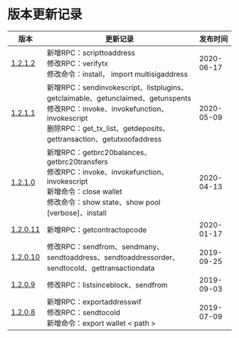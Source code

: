 # 版本更新记录

| 版本                                                         | 更新记录                                                     | 发布时间   |
| ------------------------------------------------------------ | ------------------------------------------------------------ | ---------- |
| [1.2.1.2](https://github.com/BhpAlpha/docs/tree/master/rpc/1.2.1.2) | 新增RPC：scripttoaddress<br/>修改RPC：verifytx<br/>修改命令：install，   import multisigaddress | 2020-06-17 |
| [1.2.1.1](https://github.com/BhpAlpha/docs/tree/master/rpc/1.2.1.1) | 新增RPC：sendinvokescript、listplugins、getclaimable、getunclaimed、getunspents<br/>修改RPC：invoke、invokefunction、invokescript<br/>删除RPC：get_tx_list、getdeposits、gettransaction、getutxoofaddress | 2020-05-09 |
| [1.2.1.0](https://github.com/BhpAlpha/docs/tree/master/rpc/1.2.1.0) | 新增RPC：getbrc20balances、getbrc20transfers<br/>修改RPC：invoke、invokefunction、invokescript<br/>新增命令：close wallet<br/>修改命令：show state、show pool  [verbose]、install | 2020-04-13 |
| [1.2.0.11](https://github.com/BhpAlpha/docs/tree/master/rpc/1.2.0.11) | 新增RPC：getcontractopcode                                   | 2020-01-17 |
| [1.2.0.10](https://github.com/BhpAlpha/docs/tree/master/rpc/1.2.0.10) | 修改RPC：sendfrom、sendmany、sendtoaddress、sendtoaddressorder、sendtocold、gettransactiondata | 2019-09-25 |
| [1.2.0.9](https://github.com/BhpAlpha/docs/tree/master/rpc/1.2.0.9) | 修改RPC：listsinceblock、sendfrom                            | 2019-09-03 |
| [1.2.0.8](https://github.com/BhpAlpha/docs/tree/master/rpc/1.2.0.8) | 新增RPC：exportaddresswif<br/>修改RPC：sendtocold<br/>新增命令：export wallet < path > | 2019-07-09 |

